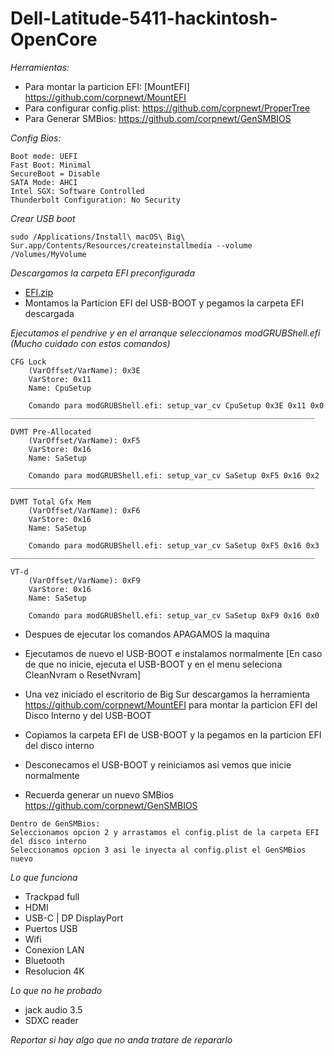 # Dell-Latitude-5411-hackintosh-OpenCore

_Herramientas:_

* Para montar la particion EFI: [MountEFI] https://github.com/corpnewt/MountEFI
* Para configurar config.plist: https://github.com/corpnewt/ProperTree
* Para Generar SMBios: https://github.com/corpnewt/GenSMBIOS

_Config Bios:_
```
Boot mode: UEFI
Fast Boot: Minimal
SecureBoot = Disable
SATA Mode: AHCI 
Intel SGX: Software Controlled
Thunderbolt Configuration: No Security
```

_Crear USB boot_
```
sudo /Applications/Install\ macOS\ Big\ Sur.app/Contents/Resources/createinstallmedia --volume /Volumes/MyVolume
```

_Descargamos la carpeta EFI preconfigurada_

* [EFI.zip](https://drive.google.com/file/d/17fLf5GB_1-ldqjlsI_CBLIV1Y-O8nfFs/view?usp=sharing)
* Montamos la Particion EFI del USB-BOOT y pegamos la carpeta EFI descargada

_Ejecutamos el pendrive y en el arranque seleccionamos modGRUBShell.efi (Mucho cuidado con estos comandos)_
```
CFG Lock
    (VarOffset/VarName): 0x3E
    VarStore: 0x11
    Name: CpuSetup
    
    Comando para modGRUBShell.efi: setup_var_cv CpuSetup 0x3E 0x11 0x0
____________________________________________________________________

DVMT Pre-Allocated
    (VarOffset/VarName): 0xF5
    VarStore: 0x16
    Name: SaSetup

    Comando para modGRUBShell.efi: setup_var_cv SaSetup 0xF5 0x16 0x2
____________________________________________________________________

DVMT Total Gfx Mem
    (VarOffset/VarName): 0xF6
    VarStore: 0x16
    Name: SaSetup

    Comando para modGRUBShell.efi: setup_var_cv SaSetup 0xF5 0x16 0x3
____________________________________________________________________

VT-d
    (VarOffset/VarName): 0xF9
    VarStore: 0x16
    Name: SaSetup
    
    Comando para modGRUBShell.efi: setup_var_cv SaSetup 0xF9 0x16 0x0
```

* Despues de ejecutar los comandos APAGAMOS la maquina

* Ejecutamos de nuevo el USB-BOOT e instalamos normalmente [En caso de que no inicie, ejecuta el USB-BOOT y en el menu seleciona CleanNvram o ResetNvram]

* Una vez iniciado el escritorio de Big Sur descargamos la herramienta https://github.com/corpnewt/MountEFI para montar la particion EFI del Disco Interno y del USB-BOOT

* Copiamos la carpeta EFI de USB-BOOT y la pegamos en la particion EFI del disco interno

* Desconecamos el USB-BOOT y reiniciamos asi vemos que inicie normalmente

* Recuerda generar un nuevo SMBios https://github.com/corpnewt/GenSMBIOS
```
Dentro de GenSMBios:
Seleccionamos opcion 2 y arrastamos el config.plist de la carpeta EFI del disco interno
Seleccionamos opcion 3 asi le inyecta al config.plist el GenSMBios nuevo
```

_Lo que funciona_
* Trackpad full
* HDMI
* USB-C | DP DisplayPort
* Puertos USB
* Wifi
* Conexion LAN
* Bluetooth
* Resolucion 4K

_Lo que no he probado_
* jack audio 3.5
* SDXC reader

_Reportar si hay algo que no anda tratare de repararlo_
